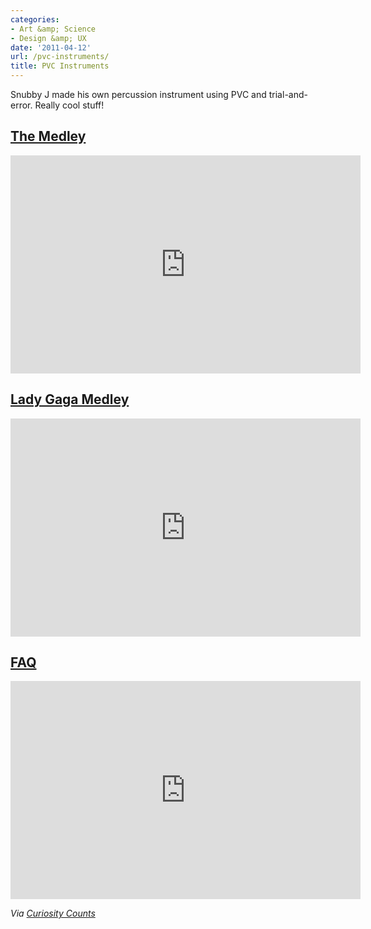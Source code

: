 ```yaml
---
categories:
- Art &amp; Science
- Design &amp; UX
date: '2011-04-12'
url: /pvc-instruments/
title: PVC Instruments
---
```


Snubby J made his own percussion instrument using PVC and trial-and-error. Really cool stuff!

<h2><a href="https://www.youtube.com/watch?v=YL3An1Jsk_0">The Medley</a></h2>

<p align="center"><iframe title="YouTube video player" width="560" height="349" src="https://www.youtube.com/embed/YL3An1Jsk_0?rel=0" frameborder="0" allowfullscreen></iframe></p>


<h2><a href="https://www.youtube.com/watch?v=rL4ejyogI1E">Lady Gaga Medley</a></h2>

<p align="center"><iframe title="YouTube video player" width="560" height="349" src="https://www.youtube.com/embed/rL4ejyogI1E?rel=0" frameborder="0" allowfullscreen></iframe></p>


<h2><a href="https://www.youtube.com/watch?v=EjyKvDcDHR8">FAQ</a></h2>

<p align="center"><iframe title="YouTube video player" width="560" height="349" src="https://www.youtube.com/embed/EjyKvDcDHR8?rel=0" frameborder="0" allowfullscreen></iframe></p>

<em>Via <a href="http://curiositycounts.com/post/4297868130/snubby-j-plays-19-iconic-tracks-on-a-pvc">Curiosity Counts</a></em>